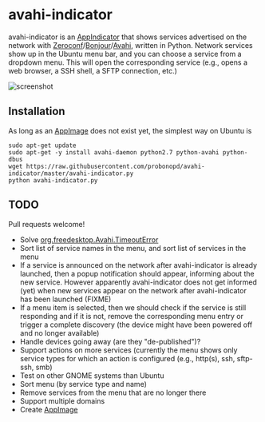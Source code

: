 # avahi-indicator
avahi-indicator is an [AppIndicator](https://unity.ubuntu.com/projects/appindicators/) that shows services advertised on the network with [Zeroconf](https://en.wikipedia.org/wiki/Zero-configuration_networking)/[Bonjour](https://en.wikipedia.org/wiki/Bonjour_%28software%29)/[Avahi](https://en.wikipedia.org/wiki/Avahi_%28software%29), written in Python. Network services show up in the Ubuntu menu bar, and you can choose a service from a dropdown menu. This will open the corresponding service (e.g., opens a web browser, a SSH shell, a SFTP connection, etc.)

![screenshot](https://cloud.githubusercontent.com/assets/2480569/13033589/a42d4dd2-d31c-11e5-814b-22469480e57a.jpg)

## Installation

As long as an [AppImage](http://appimage.org) does not exist yet, the simplest way on Ubuntu is

```
sudo apt-get update
sudo apt-get -y install avahi-daemon python2.7 python-avahi python-dbus
wget https://raw.githubusercontent.com/probonopd/avahi-indicator/master/avahi-indicator.py
python avahi-indicator.py
```

## TODO

Pull requests welcome!

 * Solve [org.freedesktop.Avahi.TimeoutError](https://lists.freedesktop.org/archives/avahi/2010-May/001886.html)
 * Sort list of service names in the menu, and sort list of services in the menu
 * If a service is announced on the network after avahi-indicator is already launched, then a popup notification should appear, informing about the new service. However apparently avahi-indicator does not get informed (yet) when new services appear on the network after avahi-indicator has been launched (FIXME)
 * If a menu item is selected, then we should check if the service is still responding and if it is not, remove the corresponding menu entry or trigger a complete discovery (the device might have been powered off and no longer available)
 * Handle devices going away (are they "de-published")?
 * Support actions on more services (currently the menu shows only service types for which an action is configured (e.g., http(s), ssh, sftp-ssh, smb)
 * Test on other GNOME systems than Ubuntu
 * Sort menu (by service type and name)
 * Remove services from the menu that are no longer there
 * Support multiple domains
 * Create [AppImage](http://appimage.org)
